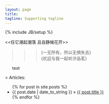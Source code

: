 ```yaml
---
layout: page
title: 
tagline: Supporting tagline
---
```

{% include JB/setup %}

<<任它潮起潮落 且自静候花开>>     
                    
               
   
      
>
>   
> > >  {一无所有，所以无惧失去}    
> > >   {欢迎与我一起听汐品茗}    
<ul class="tag_box inline">
  test
</ul>


			
			


\> Articles:

<ul class="posts">
  {% for post in site.posts %}
    <li><span>{{ post.date | date_to_string }}</span> &raquo; <a href="{{ BASE_PATH }}{{ post.url }}">{{ post.title }}</a></li>
  {% endfor %}
</ul>
